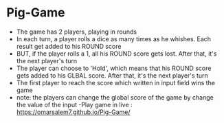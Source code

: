 # Pig-Game
- The game has 2 players, playing in rounds
- In each turn, a player rolls a dice as many times as he whishes. Each result get added to his ROUND score
- BUT, if the player rolls a 1, all his ROUND score gets lost. After that, it's the next player's turn
- The player can choose to 'Hold', which means that his ROUND score gets added to his GLBAL score. After that, it's the next player's turn
- The first player to reach the score which written in input field  wins the game
- note: the players can change the global score of the game by change the value of the input
-Play game in live : https://omarsalem7.github.io/Pig-Game/

